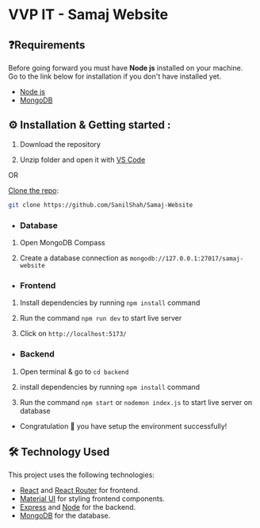 # VVP IT - Samaj Website

## ❓Requirements

Before going forward you must have **Node js** installed on your machine.  
Go to the link below for installation if you don't have installed yet.

- [Node js](https://nodejs.org/en/download)
- [MongoDB](https://www.mongodb.com/try/download/community)

## ⚙️ Installation & Getting started :

1. Download the repository

2. Unzip folder and open it with [VS Code](https://code.visualstudio.com/)

OR

[Clone the repo](https://github.com/SanilShah/Samaj-Website):
<!-- #default-branch-switch -->

```bash
git clone https://github.com/SanilShah/Samaj-Website
```
- <h3> Database


1. Open MongoDB Compass

2. Create a database connection as `mongodb://127.0.0.1:27017/samaj-website`

- <h3>Frontend

1. Install dependencies by running `npm install` command

3. Run the command `npm run dev` to start live server

4. Click on `http://localhost:5173/`

- <h3>Backend

1. Open terminal & go to `cd backend` 

2. install dependencies by running `npm install` command

3. Run the command `npm start` or `nodemon index.js` to start live server on database


- Congratulation 🎉 you have setup the environment successfully!

## 🛠️ Technology Used

This project uses the following technologies:

- [React](https://reactjs.org) and [React Router](https://reacttraining.com/react-router/) for frontend.
- [Material UI](https://mui.com/material-ui/getting-started/) for styling frontend components.
- [Express](http://expressjs.com/) and [Node](https://nodejs.org/en/) for the backend.
- [MongoDB](https://www.mongodb.com/) for the database.
